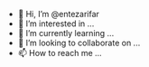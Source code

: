 - 👋 Hi, I’m @entezarifar
- 👀 I’m interested in ...
- 🌱 I’m currently learning ...
- 💞️ I’m looking to collaborate on ...
- 📫 How to reach me ...

<!---
entezarifar/entezarifar is a ✨ special ✨ repository because its `README.md` (this file) appears on your GitHub profile.
You can click the Preview link to take a look at your changes.
--->
